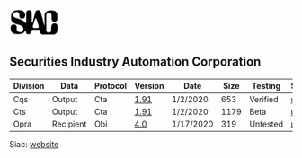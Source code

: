 [![Siac](https://github.com/Open-Markets-Initiative/Directory/blob/master/Images/Siac.png)](https://en.wikipedia.org/wiki/Securities_Industry_Automation_Corporation)


## Securities Industry Automation Corporation

| Division | Data | Protocol | Version | Date | Size | Testing | Specification |
| --- | --- | --- | --- | --- | --- | --- | --- |
| Cqs | Output | Cta | [1.91][Siac.Cqs.Output.Cta.v1.91.Structs] | 1/2/2020 | 653 | Verified | [url][Siac.Cqs.Output.Cta.v1.91.Url] - [pdf][Siac.Cqs.Output.Cta.v1.91.Pdf] |
| Cts | Output | Cta | [1.91][Siac.Cts.Output.Cta.v1.91.Structs] | 1/2/2020 | 1179 | Beta | [url][Siac.Cts.Output.Cta.v1.91.Url] - [pdf][Siac.Cts.Output.Cta.v1.91.Pdf] |
| Opra | Recipient | Obi | [4.0][Siac.Opra.Recipient.Obi.v4.0.Structs] | 1/17/2020 | 319 | Untested | [url][Siac.Opra.Recipient.Obi.v4.0.Url] - [pdf][Siac.Opra.Recipient.Obi.v4.0.Pdf] |


Siac: [website](https://en.wikipedia.org/wiki/Securities_Industry_Automation_Corporation "Go to Securities Industry Automation Corporation")


[Siac.Opra.Recipient.Obi.v4.0.Structs]: https://github.com/Open-Markets-Initiative/CSharp.Packed.Structs/blob/master/Siac/Siac.Opra.Recipient.Obi.v4.0.cs "Siac Opra Recipient Obi v4.0 C# Parsers Source File"
[Siac.Opra.Recipient.Obi.v4.0.Url]: https://www.opraplan.com/document-library "Specification url"
[Siac.Opra.Recipient.Obi.v4.0.Pdf]: https://github.com/Open-Markets-Initiative/Directory/blob/master/Specifications/Siac/Siac.Opra.Recipient.Obi.v4.0.pdf "Securities Industry Automation Corporation 4.0 Pdf"
[Siac.Cqs.Output.Cta.v1.91.Structs]: https://github.com/Open-Markets-Initiative/CSharp.Packed.Structs/blob/master/Siac/Siac.Cqs.Output.Cta.v1.91.cs "Siac Cqs Output Cta v1.91 C# Parsers Source File"
[Siac.Cqs.Output.Cta.v1.91.Url]: https://www.ctaplan.com/tech-specs "Specification url"
[Siac.Cqs.Output.Cta.v1.91.Pdf]: https://github.com/Open-Markets-Initiative/Directory/blob/master/Specifications/Siac/Siac.Cqs.Output.Cta.v1.91.pdf "Securities Industry Automation Corporation 1.91 Pdf"
[Siac.Cts.Output.Cta.v1.91.Structs]: https://github.com/Open-Markets-Initiative/CSharp.Packed.Structs/blob/master/Siac/Siac.Cts.Output.Cta.v1.91.cs "Siac Cts Output Cta v1.91 C# Parsers Source File"
[Siac.Cts.Output.Cta.v1.91.Url]: https://www.ctaplan.com/tech-specs "Specification url"
[Siac.Cts.Output.Cta.v1.91.Pdf]: https://github.com/Open-Markets-Initiative/Directory/blob/master/Specifications/Siac/Siac.Cts.Output.Cta.v1.91.pdf "Securities Industry Automation Corporation 1.91 Pdf"
